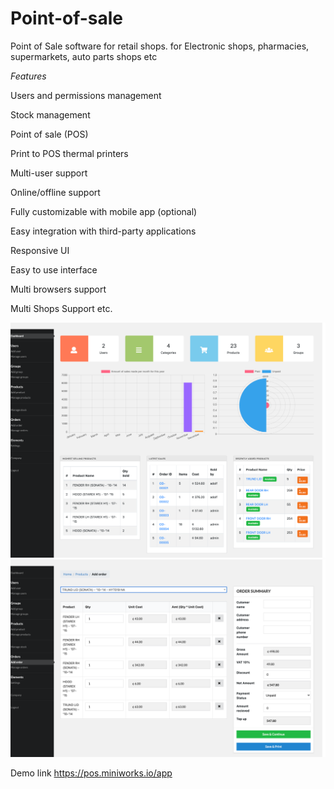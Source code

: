 # Point-of-sale

Point of Sale software for  retail shops.
for Electronic shops, pharmacies, supermarkets, auto parts shops etc

*Features*

Users and permissions management

Stock management

Point of sale (POS)

Print to POS thermal printers

Multi-user support

Online/offline support

Fully customizable with mobile app (optional)

Easy integration with third-party applications

Responsive UI

Easy to use interface

Multi browsers support

Multi Shops Support etc.

![](images/dashboard.png)
![](images/pos.png)

Demo link https://pos.miniworks.io/app
